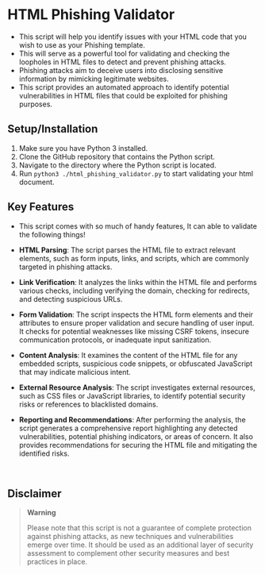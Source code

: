 # HTML Phishing Validator

- This script will help you identify issues with your HTML code that you wish to use as your Phishing template.
- This will serve as a powerful tool for validating and checking the loopholes in HTML files to detect and prevent phishing attacks.
- Phishing attacks aim to deceive users into disclosing sensitive information by mimicking legitimate websites.
- This script provides an automated approach to identify potential vulnerabilities in HTML files that could be exploited for phishing purposes.

## Setup/Installation

1. Make sure you have Python 3 installed.
2. Clone the GitHub repository that contains the Python script.
3. Navigate to the directory where the Python script is located.
4. Run `python3 ./html_phishing_validator.py` to start validating your html document.

## Key Features

- This script comes with so much of handy features, It can able to validate the following things!

- **HTML Parsing**: The script parses the HTML file to extract relevant elements, such as form inputs, links, and scripts, which are commonly targeted in phishing attacks.

- **Link Verification**: It analyzes the links within the HTML file and performs various checks, including verifying the domain, checking for redirects, and detecting suspicious URLs.

- **Form Validation**: The script inspects the HTML form elements and their attributes to ensure proper validation and secure handling of user input. It checks for potential weaknesses like missing CSRF tokens, insecure communication protocols, or inadequate input sanitization.

- **Content Analysis**: It examines the content of the HTML file for any embedded scripts, suspicious code snippets, or obfuscated JavaScript that may indicate malicious intent.

- **External Resource Analysis**: The script investigates external resources, such as CSS files or JavaScript libraries, to identify potential security risks or references to blacklisted domains.

- **Reporting and Recommendations**: After performing the analysis, the script generates a comprehensive report highlighting any detected vulnerabilities, potential phishing indicators, or areas of concern. It also provides recommendations for securing the HTML file and mitigating the identified risks.

<br>

## Disclaimer

> **Warning**
>
> Please note that this script is not a guarantee of complete protection against phishing attacks, as new techniques and vulnerabilities emerge over time. It should be used as an additional layer of security assessment to complement other security measures and best practices in place.
